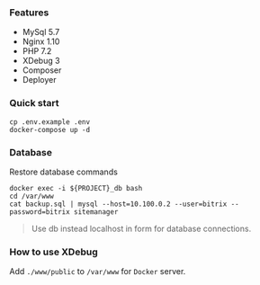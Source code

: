 ### Features
- MySql 5.7
- Nginx 1.10
- PHP 7.2
- XDebug 3
- Composer
- Deployer

### Quick start

```
cp .env.example .env
docker-compose up -d
```
### Database
Restore database commands
```
docker exec -i ${PROJECT}_db bash
cd /var/www
cat backup.sql | mysql --host=10.100.0.2 --user=bitrix --password=bitrix sitemanager
```
> Use db instead localhost in form for database connections.

### How to use XDebug
Add `./www/public` to `/var/www` for `Docker` server.
